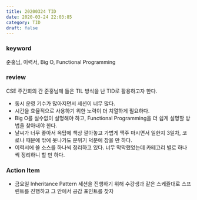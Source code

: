 ```yaml
---
title: 20200324 TID
date: 2020-03-24 22:03:85
category: TID
draft: false
---
```


### keyword

준홍님, 이력서, Big O, Functional Programming

### review

CSE 주간회의 간 준홍님께 들은 TIL 방식을 난 TID로 활용하고자 한다.

- 동시 운영 기수가 많아지면서 세션이 너무 많다.
- 시간을 효율적으로 사용하기 위한 노력이 더 치열하게 필요하다.
- Big O를 실수없이 설명해야 하고, Functional Programming을 더 쉽게 설명할 방법을 찾아내야 한다.
- 날씨가 너무 좋아서 옥탑에 책상 깔아놓고 가볍게 맥주 마시면서 일한지 3일차, 코로나 때문에 밖에 못나가도 분위기 덕분에 참을 만 하다.
- 이력서에 쓸 소스를 하나씩 정리하고 있다. 너무 막막했었는데 카테고리 별로 하나씩 정리하니 할 만 하다.

### Action Item

- 금요일 Inheritance Pattern 세션을 진행하기 위해 수강생과 같은 스케쥴대로 스프린트를 진행하고 그 안에서 공감 포인트를 찾자
